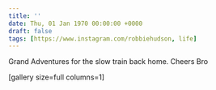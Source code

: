 ```yaml
---
title: ''
date: Thu, 01 Jan 1970 00:00:00 +0000
draft: false
tags: [https://www.instagram.com/robbiehudson, life]
---
```


Grand Adventures for the slow train back home. Cheers Bro

\[gallery size=full columns=1\]